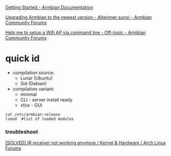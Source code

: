 


[Getting Started - Armbian Documentation](https://docs.armbian.com/User-Guide_Getting-Started/)

[Upgrading Armbian to the newest version - Allwinner sunxi - Armbian Community Forums](https://forum.armbian.com/topic/14422-upgrading-armbian-to-the-newest-version/)


[Help me to setup a Wifi AP via command line - Off-topic - Armbian Community Forums](https://forum.armbian.com/topic/13628-help-me-to-setup-a-wifi-ap-via-command-line/)



# quick id

- compilation source: 
	- Lunar (Ubuntu)
	-  Sid (Debian)
- compilation variant:
	- minimal
	- CLI - server install ready
	- xfce - GUI


```shell
cat /etc/armbian-release  
lsmod  #list of loaded modules
```


### troubleshoot

[\[SOLVED\] IR receiver not working anymore / Kernel & Hardware / Arch Linux Forums](https://bbs.archlinux.org/viewtopic.php?id=145777)